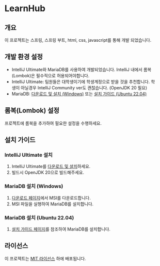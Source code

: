 # LearnHub

## 개요
이 프로젝트는 스프링, 스프링 부트, html, css, javascript를 통해 개발 되었습니다.

## 개발 환경 설정
- IntelliJ Ultimate와 MariaDB를 사용하여 개발되었습니다. IntelliJ 내에서 롬복(Lombok)은 필수적으로 허용되어야합니다.
- IntelliJ Ultimate: 팀원들은 대학생이기에 학생계정으로 받을 것을 추천합니다. 학생이 아닐경우 IntelliJ Community ver도 괜찮습니다. (OpenJDK 20 필요)
- MariaDB: [다운로드 및 설치 (Windows)](https://mariadb.org/download/?t=mariadb&o=true&p=mariadb&r=10.10.6&os=windows&cpu=x86_64&pkg=msi) 또는 [설치 가이드 (Ubuntu 22.04)](https://mariadb.org/download/?t=repo-config&d=22.04+%22jammy%22&v=10.11&r_m=blendbyte)

## 롬복(Lombok) 설정
프로젝트에 롬복을 추가하여 필요한 설정을 수행하세요.

## 설치 가이드
### IntelliJ Ultimate 설치
1. IntelliJ Ultimate를 [다운로드 및 설치](https://www.jetbrains.com/idea/download/)하세요.
2. 빌드시 OpenJDK 20으로 빌드해주세요.

### MariaDB 설치 (Windows)
1. [다운로드 페이지](https://mariadb.org/download/?t=mariadb&o=true&p=mariadb&r=10.10.6&os=windows&cpu=x86_64&pkg=msi)에서 MSI를 다운로드합니다.
2. MSI 파일을 실행하여 MariaDB를 설치합니다.

### MariaDB 설치 (Ubuntu 22.04)
1. [설치 가이드 페이지](https://mariadb.org/download/?t=repo-config&d=22.04+%22jammy%22&v=10.11&r_m=blendbyte)를 참조하여 MariaDB를 설치합니다.

## 라이선스
이 프로젝트는 [MIT 라이선스](LICENSE) 하에 배포됩니다.

